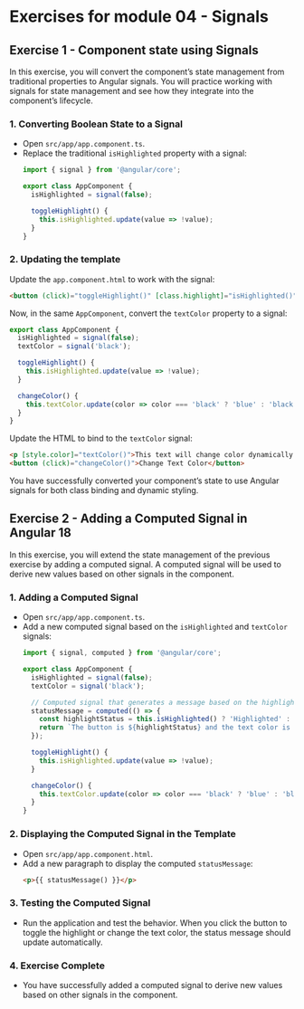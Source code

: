 # Exercises for module 04 - Signals

## Exercise 1 - Component state using Signals

In this exercise, you will convert the component’s state management from traditional properties to Angular signals. You will practice working with signals for state management and see how they integrate into the component’s lifecycle.

### 1. Converting Boolean State to a Signal
- Open `src/app/app.component.ts`.
- Replace the traditional `isHighlighted` property with a signal:
  ```typescript
  import { signal } from '@angular/core';

  export class AppComponent {
    isHighlighted = signal(false);

    toggleHighlight() {
      this.isHighlighted.update(value => !value);
    }
  }

### 2. Updating the template
  Update the `app.component.html` to work with the signal:

```html
<button (click)="toggleHighlight()" [class.highlight]="isHighlighted()">Toggle Highlight</button>
```

Now, in the same `AppComponent`, convert the `textColor` property to a signal:

```typescript
export class AppComponent {
  isHighlighted = signal(false);
  textColor = signal('black');

  toggleHighlight() {
    this.isHighlighted.update(value => !value);
  }

  changeColor() {
    this.textColor.update(color => color === 'black' ? 'blue' : 'black');
  }
}
```

Update the HTML to bind to the `textColor` signal:

```html
<p [style.color]="textColor()">This text will change color dynamically.</p>
<button (click)="changeColor()">Change Text Color</button>
```

You have successfully converted your component’s state to use Angular signals for both class binding and dynamic styling.



## Exercise 2 - Adding a Computed Signal in Angular 18

In this exercise, you will extend the state management of the previous exercise by adding a computed signal. A computed signal will be used to derive new values based on other signals in the component.

### 1. Adding a Computed Signal
- Open `src/app/app.component.ts`.
- Add a new computed signal based on the `isHighlighted` and `textColor` signals:
  ```typescript
  import { signal, computed } from '@angular/core';

  export class AppComponent {
    isHighlighted = signal(false);
    textColor = signal('black');

    // Computed signal that generates a message based on the highlight and color states
    statusMessage = computed(() => {
      const highlightStatus = this.isHighlighted() ? 'Highlighted' : 'Not Highlighted';
      return `The button is ${highlightStatus} and the text color is ${this.textColor()}`;
    });

    toggleHighlight() {
      this.isHighlighted.update(value => !value);
    }

    changeColor() {
      this.textColor.update(color => color === 'black' ? 'blue' : 'black');
    }
  }
  ```

### 2. Displaying the Computed Signal in the Template
- Open `src/app/app.component.html`.
- Add a new paragraph to display the computed `statusMessage`:
  ```html
  <p>{{ statusMessage() }}</p>
  ```

### 3. Testing the Computed Signal
- Run the application and test the behavior. When you click the button to toggle the highlight or change the text color, the status message should update automatically.

### 4. Exercise Complete
- You have successfully added a computed signal to derive new values based on other signals in the component.



